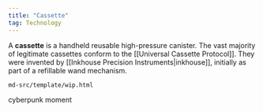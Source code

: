 ```yaml
---
title: "Cassette"
tag: Technology
---
```


A **cassette** is a handheld reusable high-pressure canister. The vast majority of legitimate cassettes conform to the [[Universal Cassette Protocol]]. They were invented by [[Inkhouse Precision Instruments|inkhouse]], initially as part of a refillable wand mechanism.

```{.include}
md-src/template/wip.html
```

cyberpunk moment
